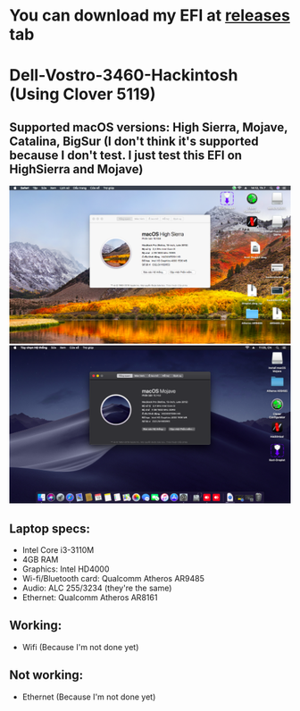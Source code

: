 # You can download my EFI at [releases](https://github.com/qilskcter/Dell-Vostro-3460-Hackintosh/releases) tab

# Dell-Vostro-3460-Hackintosh (Using Clover 5119)
## Supported macOS versions: High Sierra, Mojave, Catalina, BigSur (I don't think it's supported because I don't test. I just test this EFI on HighSierra and Mojave)
![Screenshot](Screenshots/HighSierra.png)
![Screenshot](Screenshots/Mojave.png)
## Laptop specs:

- Intel Core i3-3110M
- 4GB RAM
- Graphics: Intel HD4000
- Wi-fi/Bluetooth card: Qualcomm Atheros AR9485
- Audio: ALC 255/3234 (they're the same)
- Ethernet: Qualcomm Atheros AR8161

## Working:
- Wifi 
(Because I'm not done yet)

## Not working:
- Ethernet
(Because I'm not done yet)

